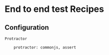 # End to end test Recipes

## Configuration

    Protractor
        
        protractor: commonjs, assert
